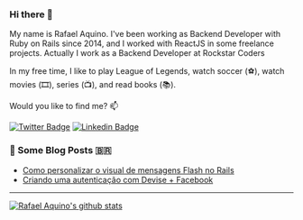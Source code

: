 ### Hi there 👋

My name is Rafael Aquino. I've been working as Backend Developer with Ruby on Rails since 2014, and I worked with ReactJS in some freelance projects. Actually I work as a Backend Developer at Rockstar Coders

In my free time, I like to play League of Legends, watch soccer (⚽️), watch movies (🎞️), series (📺), and read books (📚).

Would you like to find me? 📫

[![Twitter Badge](https://img.shields.io/badge/-Twitter-1ca0f1?style=flat-square&labelColor=1ca0f1&logo=twitter&logoColor=white&link=https://twitter.com/acerqueirah)](https://twitter.com/acerqueirah)
[![Linkedin Badge](https://img.shields.io/badge/-LinkedIn-blue?style=flat-square&logo=Linkedin&logoColor=white&link=https://www.linkedin.com/in/aquinorafael/)](https://www.linkedin.com/in/aquinorafael/)

### 📓 Some Blog Posts 🇧🇷

- [Como personalizar o visual de mensagens Flash no Rails](https://campuscode.com.br/conteudos/como-personalizar-o-visual-de-mensagens-flash-no-rails)
- [Criando uma autenticação com Devise + Facebook](https://campuscode.com.br/conteudos/criando-uma-autenticacao-com-devise-facebook)

____


[![Rafael Aquino's github stats](https://github-readme-stats.vercel.app/api?username=rafael-acerqueira&theme=dark&show_icons=true&count_private=true)](https://github.com/rafael-acerqueira)

